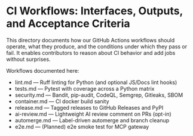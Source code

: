 # CI Workflows: Interfaces, Outputs, and Acceptance Criteria

This directory documents how our GitHub Actions workflows should operate, what they produce, and the conditions under which they pass or fail. It enables contributors to reason about CI behavior and add jobs without surprises.

Workflows documented here:
- lint.md — Ruff linting for Python (and optional JS/Docs lint hooks)
- tests.md — Pytest with coverage across a Python matrix
- security.md — Bandit, pip-audit, CodeQL, Semgrep, Gitleaks, SBOM
- container.md — CI docker build sanity
- release.md — Tagged releases to GitHub Releases and PyPI
- ai-review.md — Lightweight AI review comment on PRs (opt-in)
- automerge.md — Label-driven automerge and branch cleanup
- e2e.md — (Planned) e2e smoke test for MCP gateway

